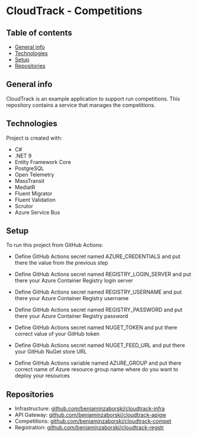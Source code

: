 # CloudTrack - Competitions

## Table of contents
* [General info](#general-info)
* [Technologies](#technologies)
* [Setup](#setup)
* [Repositories](#repositories)

## General info
CloudTrack is an example application to support run competitions.
This repository contains a service that manages the competitions.

## Technologies
Project is created with:
* C#
* .NET 9
* Entity Framework Core
* PostgreSQL
* Open Telemetry
* MassTransit
* MediatR
* Fluent Migrator
* Fluent Validation
* Scrutor
* Azure Service Bus

## Setup
To run this project from GitHub Actions:

* Define GitHub Actions secret named AZURE_CREDENTIALS and put there the value from the previous step

* Define GitHub Actions secret named REGISTRY_LOGIN_SERVER and put there your Azure Container Registry login server

* Define GitHub Actions secret named REGISTRY_USERNAME and put there your Azure Container Registry username

* Define GitHub Actions secret named REGISTRY_PASSWORD and put there your Azure Container Registry password

* Define GitHub Actions secret named NUGET_TOKEN and put there correct value of your GitHub token

* Define GitHub Actions secret named NUGET_FEED_URL and put there your GitHub NuGet store URL

* Define GitHub Actions variable named AZURE_GROUP and put there correct name of Azure resource group name where do you want to deploy your resources

## Repositories
* Infrastructure: [github.com/beniaminzaborski/cloudtrack-infra](https://github.com/beniaminzaborski/cloudtrack-infra)
* API Gateway: [github.com/beniaminzaborski/cloudtrack-apigw](https://github.com/beniaminzaborski/cloudtrack-apigw)
* Competitions: [github.com/beniaminzaborski/cloudtrack-compet](https://github.com/beniaminzaborski/cloudtrack-compet)
* Registration: [github.com/beniaminzaborski/cloudtrack-regstr](https://github.com/beniaminzaborski/cloudtrack-regstr)
